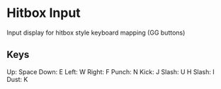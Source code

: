 # Hitbox Input
Input display for hitbox style keyboard mapping (GG buttons)

## Keys
Up: Space
Down: E
Left: W
Right: F
Punch: N
Kick: J
Slash: U
H Slash: I
Dust: K
